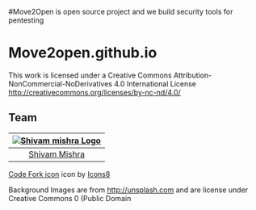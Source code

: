 #Move2Open is open source project and we build security tools for pentesting


# Move2open.github.io
This work is licensed under a Creative Commons Attribution-NonCommercial-NoDerivatives 4.0 International License http://creativecommons.org/licenses/by-nc-nd/4.0/






## Team

|[![Shivam mishra Logo](https://avatars1.githubusercontent.com/u/46820509?s=50)](https://alphaqx.github.io/shivam)|
| :-: |
| [Shivam Mishra](https://github.com/AlphaQx) |





<a target="_blank" href="https://icons8.com/icons/set/code-fork">Code Fork icon</a> icon by <a target="_blank" href="https://icons8.com">Icons8</a>






Background Images are from http://unsplash.com and are license under Creative Commons 0 (Public Domain
